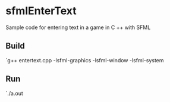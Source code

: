 # sfmlEnterText
Sample code for entering text in a game in C ++ with SFML
## Build
`g++ entertext.cpp  -lsfml-graphics -lsfml-window -lsfml-system
## Run
`./a.out

